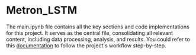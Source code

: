# Metron_LSTM


The main.ipynb file contains all the key sections and code implementations for this project. It serves as the central file, consolidating all relevant content, including data processing, analysis, and results. You could refer to this [documentation](https://docs.google.com/document/d/1GtUeALuRUBWHUjLMYMQaIABGNGEM26D5oFB5WjbGXek/edit?tab=t.sxj5bkr2tfkm#heading=h.8w5jb99n0dfa) to follow the project's workflow step-by-step.

